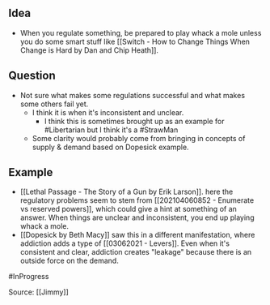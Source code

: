 ## Idea
- When you regulate something, be prepared to play whack a mole unless you do some smart stuff like [[Switch - How to Change Things When Change is Hard by Dan and Chip Heath]].

## Question 

- Not sure what makes some regulations successful and what makes some others fail yet. 
	- I think it is when it's inconsistent and unclear. 
		- I think this is sometimes brought up as an example for #Libertarian but I think it's a #StrawMan
	- Some clarity would probably come from bringing in concepts of supply & demand based on Dopesick example.

## Example
- [[Lethal Passage - The Story of a Gun by Erik Larson]]. here the regulatory problems seem to stem from [[202104060852 - Enumerate vs reserved powers]], which could give a hint at something of an answer. When things are unclear and inconsistent, you end up playing whack a mole. 
- [[Dopesick by Beth Macy]] saw this in a different manifestation, where addiction adds a type of [[03062021 - Levers]]. Even when it's consistent and clear, addiction creates "leakage" because there is an outside force on the demand. 

#InProgress 

Source: [[Jimmy]]